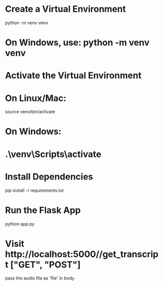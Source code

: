 # Create a Virtual Environment
python -m venv venv
# On Windows, use: python -m venv venv

# Activate the Virtual Environment
# On Linux/Mac:
source venv/bin/activate
# On Windows:
# .\venv\Scripts\activate

# Install Dependencies
pip install -r requirements.txt

# Run the Flask App
python app.py

# Visit http://localhost:5000//get_transcript ["GET", "POST"]
pass the audio file as 'file' in body